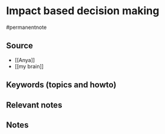 # Impact based decision making

#permanentnote

## Source
- [[Anya]]
- [[my brain]]

## Keywords (topics and howto)

## Relevant notes

## Notes